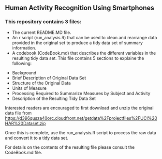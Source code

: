 ## Human Activity Recognition Using Smartphones

### This repository contains 3 files:
* The current README.MD file.
* An r script (run_analysis.R) that can be used to clean and rearrange data provided in the original set to produce a tidy data set of summary information.
* A codebook (CodeBook.md) that describes the different variables in the resulting tidy data set.  This file contains 5 sections to explaine the following:
 + Background
 + Brief Description of Original Data Set
 + Structure of the Original Data
 + Units of Measure
 + Processing Required to Summarize Measures by Subject and Activity
 + Description of the Resulting Tidy Data Set

Interested readers are encouraged to first download and unzip the original data file from https://d396qusza40orc.cloudfront.net/getdata%2Fprojectfiles%2FUCI%20HAR%20Dataset.zip 

Once this is complete, use the run_analysis.R script to process the raw data and convert it to a tidy data set.

For details on the contents of the resulting file please consult the CodeBook.md file.

